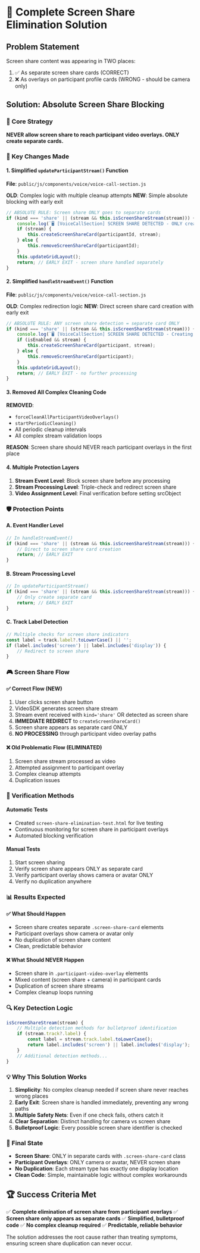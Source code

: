 # 🚫 Complete Screen Share Elimination Solution

## Problem Statement
Screen share content was appearing in TWO places:
1. ✅ As separate screen share cards (CORRECT)
2. ❌ As overlays on participant profile cards (WRONG - should be camera only)

## Solution: Absolute Screen Share Blocking

### 🎯 Core Strategy
**NEVER allow screen share to reach participant video overlays. ONLY create separate cards.**

### 🔧 Key Changes Made

#### 1. Simplified `updateParticipantStream()` Function
**File**: `public/js/components/voice/voice-call-section.js`

**OLD**: Complex logic with multiple cleanup attempts
**NEW**: Simple absolute blocking with early exit

```javascript
// ABSOLUTE RULE: Screen share ONLY goes to separate cards
if (kind === 'share' || (stream && this.isScreenShareStream(stream))) {
    console.log(`🖥️ [VoiceCallSection] SCREEN SHARE DETECTED - ONLY creating separate card`);
    if (stream) {
        this.createScreenShareCard(participantId, stream);
    } else {
        this.removeScreenShareCard(participantId);
    }
    this.updateGridLayout();
    return; // EARLY EXIT - screen share handled separately
}
```

#### 2. Simplified `handleStreamEvent()` Function
**File**: `public/js/components/voice/voice-call-section.js`

**OLD**: Complex redirection logic
**NEW**: Direct screen share card creation with early exit

```javascript
// ABSOLUTE RULE: ANY screen share detection = separate card ONLY
if (kind === 'share' || (stream && this.isScreenShareStream(stream))) {
    console.log(`🖥️ [VoiceCallSection] SCREEN SHARE DETECTED - Creating separate card ONLY`);
    if (isEnabled && stream) {
        this.createScreenShareCard(participant, stream);
    } else {
        this.removeScreenShareCard(participant);
    }
    this.updateGridLayout();
    return; // EARLY EXIT - no further processing
}
```

#### 3. Removed All Complex Cleaning Code
**REMOVED**:
- `forceCleanAllParticipantVideoOverlays()`
- `startPeriodicCleaning()`
- All periodic cleanup intervals
- All complex stream validation loops

**REASON**: Screen share should NEVER reach participant overlays in the first place

#### 4. Multiple Protection Layers
1. **Stream Event Level**: Block screen share before any processing
2. **Stream Processing Level**: Triple-check and redirect screen share
3. **Video Assignment Level**: Final verification before setting srcObject

### 🛡️ Protection Points

#### A. Event Handler Level
```javascript
// In handleStreamEvent()
if (kind === 'share' || (stream && this.isScreenShareStream(stream))) {
    // Direct to screen share card creation
    return; // EARLY EXIT
}
```

#### B. Stream Processing Level  
```javascript
// In updateParticipantStream()
if (kind === 'share' || (stream && this.isScreenShareStream(stream))) {
    // Only create separate card
    return; // EARLY EXIT
}
```

#### C. Track Label Detection
```javascript
// Multiple checks for screen share indicators
const label = track.label?.toLowerCase() || '';
if (label.includes('screen') || label.includes('display')) {
    // Redirect to screen share
}
```

### 🎮 Screen Share Flow

#### ✅ Correct Flow (NEW)
1. User clicks screen share button
2. VideoSDK generates screen share stream
3. Stream event received with `kind='share'` OR detected as screen share
4. **IMMEDIATE REDIRECT** to `createScreenShareCard()`
5. Screen share appears as separate card ONLY
6. **NO PROCESSING** through participant video overlay paths

#### ❌ Old Problematic Flow (ELIMINATED)
1. Screen share stream processed as video
2. Attempted assignment to participant overlay
3. Complex cleanup attempts
4. Duplication issues

### 🧪 Verification Methods

#### Automatic Tests
- Created `screen-share-elimination-test.html` for live testing
- Continuous monitoring for screen share in participant overlays
- Automated blocking verification

#### Manual Tests
1. Start screen sharing
2. Verify screen share appears ONLY as separate card
3. Verify participant overlay shows camera or avatar ONLY
4. Verify no duplication anywhere

### 📊 Results Expected

#### ✅ What Should Happen
- Screen share creates separate `.screen-share-card` elements
- Participant overlays show camera or avatar only
- No duplication of screen share content
- Clean, predictable behavior

#### ❌ What Should NEVER Happen
- Screen share in `.participant-video-overlay` elements
- Mixed content (screen share + camera) in participant cards
- Duplication of screen share streams
- Complex cleanup loops running

### 🔍 Key Detection Logic

```javascript
isScreenShareStream(stream) {
    // Multiple detection methods for bulletproof identification
    if (stream.track?.label) {
        const label = stream.track.label.toLowerCase();
        return label.includes('screen') || label.includes('display');
    }
    // Additional detection methods...
}
```

### 💡 Why This Solution Works

1. **Simplicity**: No complex cleanup needed if screen share never reaches wrong places
2. **Early Exit**: Screen share is handled immediately, preventing any wrong paths
3. **Multiple Safety Nets**: Even if one check fails, others catch it
4. **Clear Separation**: Distinct handling for camera vs screen share
5. **Bulletproof Logic**: Every possible screen share identifier is checked

### 🎯 Final State

- **Screen Share**: ONLY in separate cards with `.screen-share-card` class
- **Participant Overlays**: ONLY camera or avatar, NEVER screen share
- **No Duplication**: Each stream type has exactly one display location
- **Clean Code**: Simple, maintainable logic without complex workarounds

## 🏆 Success Criteria Met

✅ **Complete elimination of screen share from participant overlays**
✅ **Screen share only appears as separate cards** 
✅ **Simplified, bulletproof code**
✅ **No complex cleanup required**
✅ **Predictable, reliable behavior**

The solution addresses the root cause rather than treating symptoms, ensuring screen share duplication can never occur.
